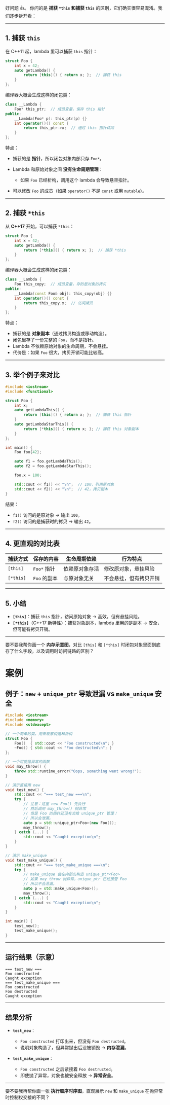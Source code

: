好问题 👍。
你问的是 **捕获 `*this` 和捕获 `this`** 的区别，它们确实很容易混淆。我们逐步拆开看：

---

## 1. 捕获 `this`

在 C++11 起，lambda 里可以捕获 `this` 指针：

```cpp
struct Foo {
    int x = 42;
    auto getLambda() {
        return [this]() { return x; };  // 捕获 this
    }
};
```

编译器大概会生成这样的闭包类：

```cpp
class __Lambda {
    Foo* this_ptr;  // 成员变量，保存 this 指针
public:
    __Lambda(Foo* p): this_ptr(p) {}
    int operator()() const {
        return this_ptr->x;  // 通过 this 指针访问
    }
};
```

特点：

* 捕获的是 **指针**，所以闭包对象内部只存 `Foo*`。
* Lambda 和原始对象之间 **没有生命周期管理**：

  * 如果 `Foo` 已经析构，调用这个 lambda 会导致悬空指针。
* 可以修改 `Foo` 的成员（如果 `operator()` 不是 `const` 或用 `mutable`）。

---

## 2. 捕获 `*this`

从 **C++17** 开始，可以捕获 `*this`：

```cpp
struct Foo {
    int x = 42;
    auto getLambda() {
        return [*this]() { return x; };  // 捕获 *this
    }
};
```

编译器大概会生成这样的闭包类：

```cpp
class __Lambda {
    Foo this_copy;  // 成员变量，存的是对象的拷贝
public:
    __Lambda(const Foo& obj): this_copy(obj) {}
    int operator()() const {
        return this_copy.x;  // 访问拷贝
    }
};
```

特点：

* 捕获的是 **对象副本**（通过拷贝构造或移动构造）。
* 闭包里存了一份完整的 `Foo`，而不是指针。
* Lambda 不依赖原始对象的生命周期，不会悬挂。
* 代价是：如果 `Foo` 很大，拷贝开销可能比较高。

---

## 3. 举个例子来对比

```cpp
#include <iostream>
#include <functional>

struct Foo {
    int x;
    auto getLambdaThis() {
        return [this]() { return x; };  // 捕获 this 指针
    }
    auto getLambdaStarThis() {
        return [*this]() { return x; }; // 捕获 this 对象副本
    }
};

int main() {
    Foo foo{42};

    auto f1 = foo.getLambdaThis();
    auto f2 = foo.getLambdaStarThis();

    foo.x = 100;

    std::cout << f1() << "\n";  // 100，引用原对象
    std::cout << f2() << "\n";  // 42，拷贝副本
}
```

结果：

* `f1()` 访问的是原对象 → 输出 `100`。
* `f2()` 访问的是捕获时的拷贝 → 输出 `42`。

---

## 4. 更直观的对比表

| 捕获方式      | 保存的内容     | 生命周期依赖  | 行为特点        |
| --------- | --------- | ------- | ----------- |
| `[this]`  | `Foo*` 指针 | 依赖原对象存活 | 修改原对象，悬挂风险  |
| `[*this]` | `Foo` 的副本 | 与原对象无关  | 不会悬挂，但有拷贝开销 |

---

## 5. 小结

* **`[this]`**：捕获 `this` 指针，访问原始对象 → 高效，但有悬挂风险。
* **`[*this]`**（C++17 新特性）：捕获对象副本，lambda 里用的是副本 → 安全，但可能有拷贝开销。

---

要不要我帮你画一个 **内存示意图**，对比 `[this]` 和 `[*this]` 时闭包对象里面到底存了什么字段，以及调用时访问链路的区别？


# 案例

## 例子：`new` + `unique_ptr` 导致泄漏 vs `make_unique` 安全

```cpp
#include <iostream>
#include <memory>
#include <stdexcept>

// 一个简单的类，用来观察构造和析构
struct Foo {
    Foo()  { std::cout << "Foo constructed\n"; }
    ~Foo() { std::cout << "Foo destructed\n"; }
};

// 一个可能抛异常的函数
void may_throw() {
    throw std::runtime_error("Oops, something went wrong!");
}

// 演示直接用 new
void test_new() {
    std::cout << "=== test_new ===\n";
    try {
        // 注意：这里 new Foo() 先执行
        // 然后调用 may_throw() 抛异常
        // 但是 Foo 的指针还没有交给 unique_ptr 管理！
        // 所以会泄漏。
        auto p = std::unique_ptr<Foo>(new Foo());
        may_throw();
    } catch (...) {
        std::cout << "Caught exception\n";
    }
}

// 演示 make_unique
void test_make_unique() {
    std::cout << "=== test_make_unique ===\n";
    try {
        // make_unique 会在内部先构造 unique_ptr<Foo>
        // 如果 may_throw 抛异常，unique_ptr 已经接管 Foo
        // 所以不会泄漏。
        auto p = std::make_unique<Foo>();
        may_throw();
    } catch (...) {
        std::cout << "Caught exception\n";
    }
}

int main() {
    test_new();
    test_make_unique();
}
```

---

## 运行结果（示意）

```
=== test_new ===
Foo constructed
Caught exception
=== test_make_unique ===
Foo constructed
Foo destructed
Caught exception
```

---

## 结果分析

* **`test_new`**：

  * `Foo constructed` 打印出来，但没有 `Foo destructed`。
  * 说明对象构造了，但异常抛出后没被销毁 → **内存泄漏**。

* **`test_make_unique`**：

  * `Foo constructed` 之后紧接着 `Foo destructed`。
  * 即使抛了异常，对象也被安全释放 → **异常安全**。

---

要不要我再帮你画一张 **执行顺序时序图**，直观展示 `new` 和 `make_unique` 在抛异常时控制权交接的不同？
